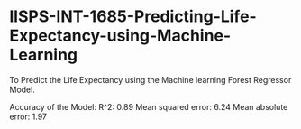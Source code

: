 # llSPS-INT-1685-Predicting-Life-Expectancy-using-Machine-Learning
To Predict the Life Expectancy using the Machine learning  Forest Regressor Model.

Accuracy of the Model:
R^2: 0.89
Mean squared error: 6.24
Mean absolute error: 1.97
